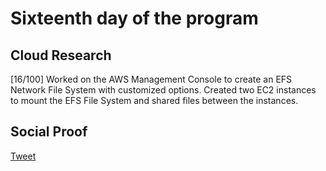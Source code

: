 <!--This is a template you can use for quick progress days. It removes a lot of the steps we encourage you to share in the longer template 000-DAY-ARTICLE-LONG-TEMPLATE.MD-->

# Sixteenth day of the program

## Cloud Research

[16/100] Worked on the AWS Management Console to create an EFS Network File System with customized options. Created two EC2 instances to mount the EFS File System and shared files between the instances.

## Social Proof

[Tweet](https://twitter.com/syed2048/status/1385811736599568392)
